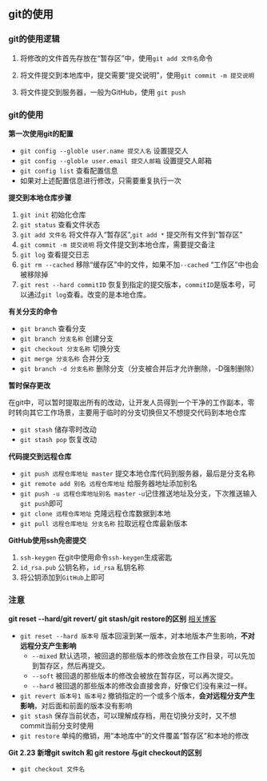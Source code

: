 ## git的使用

### git的使用逻辑

1. 将修改的文件首先存放在“暂存区”中，使用`git add 文件名`命令

2. 将文件提交到本地库中，提交需要“提交说明”，使用`git commit -m 提交说明`

3. 将文件提交到服务器，一般为GitHub，使用 `git push`

### git的使用

**第一次使用git的配置**

* `git config --globle user.name 提交人名`  设置提交人
* `git config --globle user.email 提交人邮箱`  设置提交人邮箱
* `git config list`  查看配置信息
* 如果对上述配置信息进行修改，只需要重复执行一次

**提交到本地仓库步骤**

1. `git init`  初始化仓库
2. `git status`  查看文件状态
3. `git add 文件名`  将文件存入“暂存区”,`git add *`  提交所有文件到“暂存区”
4. `git commit -m 提交说明`  将文件提交到本地仓库，需要提交备注
5. `git log`  查看提交日志
6. `git rm --cached`  移除“缓存区”中的文件，如果不加`--cached` “工作区”中也会被移除掉
7. `git rest --hard commitID`  恢复到指定的提交版本，`commitID`是版本号，可以通过`git log`查看。改变的是本地仓库。

**有关分支的命令**

* `git branch`  查看分支
* `git branch 分支名称`  创建分支
* `git checkout 分支名称`  切换分支
* `git merge 分支名称`  合并分支
* `git branch -d 分支名称`  删除分支（分支被合并后才允许删除，-D强制删除）

**暂时保存更改**

在git中，可以暂时提取出所有的改动，让开发人员得到一个干净的工作副本，零时转向其它工作场景，主要用于临时的分支切换但又不想提交代码到本地仓库

*  `git stash`  储存零时改动
*  `git stash pop`  恢复改动

**代码提交到远程仓库**

* `git push 远程仓库地址 master`  提交本地仓库代码到服务器，最后是分支名称
* `git remote add 别名 远程仓库地址`  给服务器地址添加别名
* `git push -u 远程仓库地址别名 master`  `-u`记住推送地址及分支，下次推送输入`git push`即可
* `git clone 远程仓库地址`  克隆远程仓库数据到本地
* `git pull 远程仓库地址 分支名称`  拉取远程仓库最新版本

**GitHub使用ssh免密提交**

1. `ssh-keygen`  在git中使用命令`ssh-keygen`生成密匙
2. `id_rsa.pub`   公钥名称，`id_rsa`  私钥名称
3. 将公钥添加到`GitHub`上即可

### 注意

**git reset --hard/git revert/ git stash/git restore的区别** [相关博客](https://blog.csdn.net/albertsh/article/details/104719370/)

* `git reset --hard 版本号`  版本回滚到某一版本，对本地版本产生影响，**不对远程分支产生影响**
	* `--mixed` 默认选项，被回退的那些版本的修改会放在工作目录，可以先加到暂存区，然后再提交。
	* `--soft`  被回退的那些版本的修改会被放在暂存区，可以再次提交。
	* `--hard` 被回退的那些版本的修改会直接舍弃，好像它们没有来过一样。
* `git revert 版本号1 版本号2`  撤销指定的一个或多个版本，**会对远程分支产生影响**，对后面和前面的版本没有影响
* `git stash`  保存当前状态，可以理解成存档，用在切换分支时，又不想commit当前分支时使用
* `git restore`  单纯的撤销，用“本地库中”的文件覆盖“暂存区”和本地的修改

**Git 2.23 新增git switch 和 git restore 与git checkout的区别**

* `git checkout 文件名`